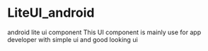 # LiteUI_android
android lite ui component
This UI component is mainly use for app developer with simple ui and good looking ui
